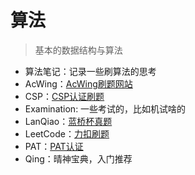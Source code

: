 # 算法
> 基本的数据结构与算法

- 算法笔记：记录一些刷算法的思考
- AcWing：[AcWing刷题网站](https://www.acwing.com/)
- CSP：[CSP认证刷题](http://118.190.20.162/)
- Examination: 一些考试的，比如机试啥的
- LanQiao：[蓝桥杯真题](http://lx.lanqiao.cn/problemsets.page)
- LeetCode：[力扣刷题](https://leetcode.cn/)
- PAT：[PAT认证](https://pintia.cn/problem-sets/994805342720868352/problems/type/7)
- Qing：晴神宝典，入门推荐
